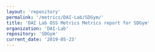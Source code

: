 ```yaml
---
layout: 'repository'
permalink: '/metrics/DAI-Lab/SDGym/'
title: 'DAI Lab OSS Metrics Metrics report for SDGym'
organization: 'DAI-Lab'
repository: 'SDGym'
current_date: '2019-05-23'
---
```

